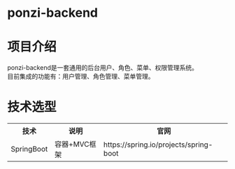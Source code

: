 # ponzi-backend
# 项目介绍
ponzi-backend是一套通用的后台用户、角色、菜单、权限管理系统。  
目前集成的功能有：用户管理、角色管理、菜单管理。
# 技术选型
<table style="width: 100%">
<tr>
<th style="text-align: center">技术</th>
<th style="text-align: center">说明</th>
<th style="text-align: center">官网</th>
</tr>
<tr>
<td style="text-align: left">SpringBoot</td>
<td style="text-align: left">容器+MVC框架</td>
<td style="text-align: left">https://spring.io/projects/spring-boot</td>
</tr>
</table>